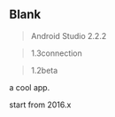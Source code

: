 ## Blank

> Android Studio 2.2.2



> 1.3connection



> 1.2beta



a cool app.  

start from 2016.x